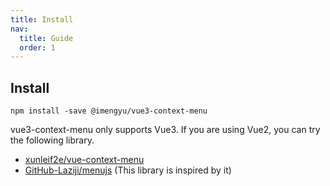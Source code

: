```yaml
---
title: Install
nav:
  title: Guide
  order: 1
---
```


## Install

```shell
npm install -save @imengyu/vue3-context-menu
```

vue3-context-menu only supports Vue3. If you are using Vue2, you can try the following library.

* [xunleif2e/vue-context-menu](https://github.com/xunleif2e/vue-context-menu)
* [GitHub-Laziji/menujs](https://github.com/GitHub-Laziji/menujs) (This library is inspired by it)
